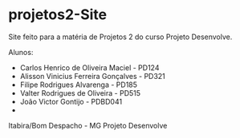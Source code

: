 # projetos2-Site
Site feito para a matéria de Projetos 2 do curso Projeto Desenvolve.

Alunos:
- Carlos Henrico de Oliveira Maciel - PD124
- Alisson Vinicius Ferreira Gonçalves - PD321
- Filipe Rodrigues Alvarenga - PD185
- Valter Rodrigues de Oliveira - PD515
- João Victor Gontijo - PDBD041
-

Itabira/Bom Despacho - MG
Projeto Desenvolve
